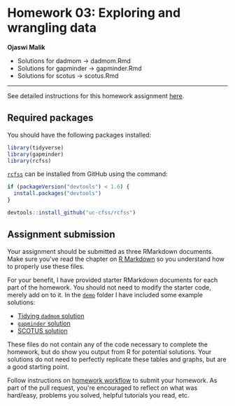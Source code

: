 # Homework 03: Exploring and wrangling data

**Ojaswi Malik** 
- Solutions for dadmom -> dadmom.Rmd
- Solutions for gapminder -> gapminder.Rmd
- Solutions for scotus -> scotus.Rmd

_______________________________________________________________________________________________________________

See detailed instructions for this homework assignment [here](https://cfss.uchicago.edu/homework/wrangle-data/).

## Required packages

You should have the following packages installed:

```r
library(tidyverse)
library(gapminder)
library(rcfss)
```

[`rcfss`](https://github.com/uc-cfss/rcfss) can be installed from GitHub using the command:

```r
if (packageVersion("devtools") < 1.6) {
  install.packages("devtools")
}

devtools::install_github("uc-cfss/rcfss")
```

## Assignment submission

Your assignment should be submitted as three RMarkdown documents. Make sure you've read the chapter on [R Markdown](http://r4ds.had.co.nz/r-markdown.html) so you understand how to properly use these files.

For your benefit, I have provided starter RMarkdown documents for each part of the homework. You should not need to modify the starter code, merely add on to it. In the [`demo`](demo/) folder I have included some example solutions:

* [Tidying `dadmom` solution](demo/dadmom_solution.md)
* [`gapminder` solution](demo/gapminder_solution.md)
* [SCOTUS solution](demo/scotus_solution.md)

These files do not contain any of the code necessary to complete the homework, but do show you output from R for potential solutions. Your solutions do not need to perfectly replicate these tables and graphs, but are a good starting point.

Follow instructions on [homework workflow](https://cfss.uchicago.edu/faq/homework-guidelines/#homework-workflow) to submit your homework. As part of the pull request, you're encouraged to reflect on what was hard/easy, problems you solved, helpful tutorials you read, etc.
